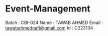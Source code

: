 # Event-Management
Batch : CBI-024
Name : TAWAB AHMED
Email : tawabahmednafi@gmail.com
Id : C223134
